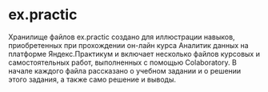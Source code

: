 # ex.practic
Хранилище файлов ex.practic создано для иллюстрации навыков, приобретенных при прохождении он-лайн курса Аналитик данных на платформе Яндекс.Практикум и включает несколько файлов курсовых и самостоятельных работ, выполненных с помощью Colaboratory. В начале каждого файла рассказано о учебном задании и о решении этого задания, а также само решение и выводы.
